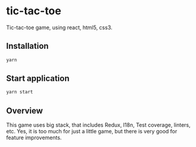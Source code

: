 # tic-tac-toe
Tic-tac-toe game, using react, html5, css3.

## Installation
```javascript
yarn 
```

## Start application
```javascript
yarn start
```

## Overview
This game uses big stack, that includes Redux, I18n, Test coverage, linters, etc. Yes, it is too much for just a little game, but there is very good for feature improvements.